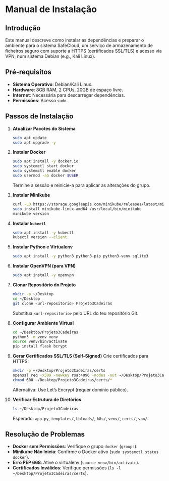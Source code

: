 # Manual de Instalação

## Introdução
Este manual descreve como instalar as dependências e preparar o ambiente para o sistema SafeCloud, um serviço de armazenamento de ficheiros seguro com suporte a HTTPS (certificados SSL/TLS) e acesso via VPN, num sistema Debian (e.g., Kali Linux).

## Pré-requisitos
- **Sistema Operativo**: Debian/Kali Linux.
- **Hardware**: 8GB RAM, 2 CPUs, 20GB de espaço livre.
- **Internet**: Necessária para descarregar dependências.
- **Permissões**: Acesso `sudo`.

## Passos de Instalação

1. **Atualizar Pacotes do Sistema**
   ```bash
   sudo apt update
   sudo apt upgrade -y
   ```

2. **Instalar Docker**
   ```bash
   sudo apt install -y docker.io
   sudo systemctl start docker
   sudo systemctl enable docker
   sudo usermod -aG docker $USER
   ```
   Termine a sessão e reinicie-a para aplicar as alterações do grupo.

3. **Instalar Minikube**
   ```bash
   curl -LO https://storage.googleapis.com/minikube/releases/latest/minikube-linux-amd64
   sudo install minikube-linux-amd64 /usr/local/bin/minikube
   minikube version
   ```

4. **Instalar `kubectl`**
   ```bash
   sudo apt install -y kubectl
   kubectl version --client
   ```

5. **Instalar Python e Virtualenv**
   ```bash
   sudo apt install -y python3 python3-pip python3-venv sqlite3
   ```

6. **Instalar OpenVPN (para VPN)**
   ```bash
   sudo apt install -y openvpn
   ```

7. **Clonar Repositório do Projeto**
   ```bash
   mkdir -p ~/Desktop
   cd ~/Desktop
   git clone <url-repositorio> Projeto3Cadeiras
   ```
   Substitua `<url-repositorio>` pelo URL do teu repositório Git.

8. **Configurar Ambiente Virtual**
   ```bash
   cd ~/Desktop/Projeto3Cadeiras
   python3 -m venv venv
   source venv/bin/activate
   pip install flask bcrypt
   ```

9. **Gerar Certificados SSL/TLS (Self-Signed)**
   Crie certificados para HTTPS:
   ```bash
   mkdir -p ~/Desktop/Projeto3Cadeiras/certs
   openssl req -x509 -newkey rsa:4096 -nodes -out ~/Desktop/Projeto3Cadeiras/certs/server.crt -keyout ~/Desktop/Projeto3Cadeiras/certs/server.key -days 365 -subj "/CN=localhost"
   chmod 600 ~/Desktop/Projeto3Cadeiras/certs/*
   ```
   Alternativa: Use Let’s Encrypt (requer domínio público).

10. **Verificar Estrutura de Diretórios**
    ```bash
    ls ~/Desktop/Projeto3Cadeiras
    ```
    Esperado: `app.py`, `templates/`, `Uploads/`, `k8s/`, `venv/`, `certs/`, `vpn/`.

## Resolução de Problemas
- **Docker sem Permissões**: Verifique o grupo `docker` (`groups`).
- **Minikube Não Inicia**: Confirme o Docker ativo (`sudo systemctl status docker`).
- **Erro PEP 668**: Ative o virtualenv (`source venv/bin/activate`).
- **Certificados Inválidos**: Verifique permissões (`ls -l ~/Desktop/Projeto3Cadeiras/certs`).